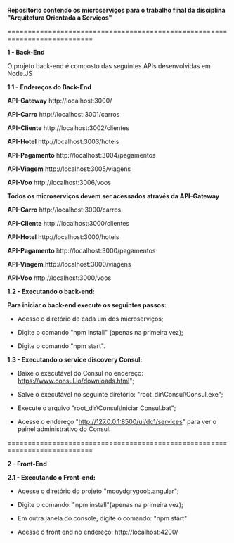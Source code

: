 **Repositório contendo os microserviços para o trabalho final da disciplina "Arquitetura Orientada a Serviços"**

===========================================================================

**1 - Back-End** 

O projeto back-end é composto das seguintes APIs desenvolvidas em Node.JS


**1.1 - Endereços do Back-End** 

**API-Gateway** http://localhost:3000/

**API-Carro** http://localhost:3001/carros

**API-Cliente** http://localhost:3002/clientes

**API-Hotel** http://localhost:3003/hoteis

**API-Pagamento** http://localhost:3004/pagamentos

**API-Viagem** http://localhost:3005/viagens

**API-Voo** http://localhost:3006/voos

**Todos os microserviços devem ser acessados através da API-Gateway**

**API-Carro** http://localhost:3000/carros

**API-Cliente** http://localhost:3000/clientes

**API-Hotel** http://localhost:3000/hoteis

**API-Pagamento** http://localhost:3000/pagamentos

**API-Viagem** http://localhost:3000/viagens

**API-Voo** http://localhost:3000/voos


**1.2 - Executando o back-end:**

**Para iniciar o back-end execute os seguintes passos:**

 - Acesse o diretório de cada um dos microserviços;
 
 - Digite o comando "npm install" (apenas na primeira vez);
 
 - Digite o comando "npm start".

**1.3 - Executando o service discovery Consul:**

 - Baixe o executável do Consul no endereço: https://www.consul.io/downloads.html";

 - Salve o executável no seguinte diretório: "root_dir\Consul\Consul.exe";

 - Execute o arquivo "root_dir\Consul\Iniciar Consul.bat";

 - Acesse o endereço "http://127.0.0.1:8500/ui/dc1/services" para ver o painel administrativo do Consul.

===========================================================================

**2 - Front-End** 


**2.1 - Executando o Front-end:**

 - Acesse o diretório do projeto "mooydgrygoob.angular";

 - Digite o comando: "npm install"(apenas na primeira vez);

 - Em outra janela do console, digite o comando: "npm start"

 - Acesse o front end no endereço: http://localhost:4200/
